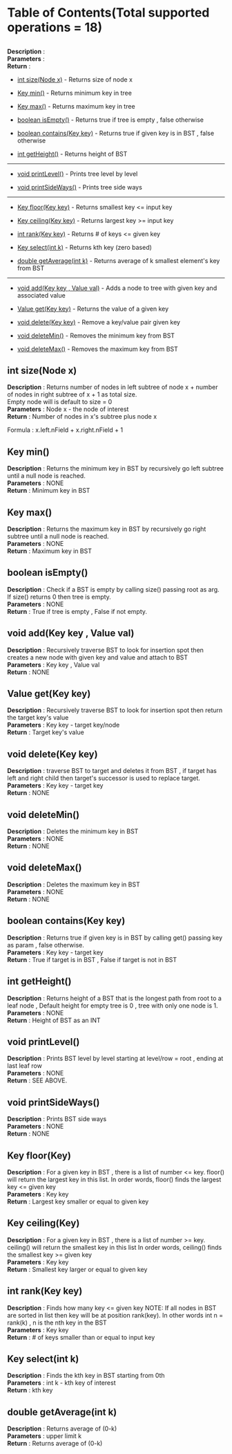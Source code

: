 # Table of Contents(Total supported operations = 18)
## <a name=""></a>
<b>Description</b> :
</br><b>Parameters</b> : 
</br><b>Return</b> : 



* [int size(Node x)](#size) - Returns size of node x

* [Key min()](#min) - Returns minimum key in tree

* [Key max()](#max) - Returns maximum key in tree

* [boolean isEmpty()](#empty) - Returns true if tree is empty , false otherwise

* [boolean contains(Key key)](#contain) - Returns true if given key is in BST , false otherwise

* [int getHeight()](#height) - Returns height of BST 

---

* [void printLevel()](#printlevel) - Prints tree level by level

* [void printSideWays()](#printsideway) - Prints tree side ways

---
* [Key floor(Key key)](#floor) - Returns smallest key <= input key

* [Key ceiling(Key key)](#ceiling) - Returns largest key >= input key

* [int rank(Key key)](#rank) - Returns # of keys <= given key

* [Key select(int k)](#select) - Returns kth key (zero based)

* [double getAverage(int k)](#avg) - Returns average of k smallest element's key from BST

---

* [void add(Key key , Value val)](#add) - Adds a node to tree with given key and associated value

* [Value get(Key key)](#get) - Returns the value of a given key

* [void delete(Key key)](#del) - Remove a key/value pair given key

* [void deleteMin()](#delMin) - Removes the minimum key from BST

* [void deleteMax()](#delMax) - Removes the maximum key from BST

## <a name="size">int size(Node x)</a>
<b>Description</b> : Returns number of nodes in left subtree of node x + number of nodes in right subtree of x  + 1 as total size. </br>Empty node will is default to size = 0 </br>
<b>Parameters</b> : Node x - the node of interest</br>
<b>Return</b> : Number of nodes in x's subtree plus node x

Formula : x.left.nField + x.right.nField + 1


## <a name="min">Key min()</a>
<b>Description</b> : Returns the minimum key in BST by recursively go left subtree until a null node is reached.
</br><b>Parameters</b> : NONE
</br><b>Return</b> : Minimum key in BST

## <a name="max">Key max()</a>
<b>Description</b> : Returns the maximum key in BST by recursively go right subtree until a null node is reached.
</br><b>Parameters</b> : NONE
</br><b>Return</b> : Maximum key in BST

## <a name="empty">boolean isEmpty()</a>
<b>Description</b> : Check if a BST is empty by calling size() passing root as arg.  If size() returns 0 then tree is empty.
</br><b>Parameters</b> : NONE
</br><b>Return</b> : True if tree is empty , False if not empty.

## <a name="add">void add(Key key , Value val)</a>
<b>Description</b> : Recursively traverse BST to look for insertion spot then creates a new node with given key and value and attach to BST
</br><b>Parameters</b> : Key key , Value val
</br><b>Return</b> : NONE

## <a name="get">Value get(Key key)</a>
<b>Description</b> : Recursively traverse BST to look for insertion spot then return the target key's value
</br><b>Parameters</b> : Key key - target key/node
</br><b>Return</b> : Target key's value

## <a name="del">void delete(Key key)</a>
<b>Description</b> : traverse BST to target and deletes it from BST , if target has left and right child then target's successor is used to replace target.
</br><b>Parameters</b> : Key key - target key 
</br><b>Return</b> : NONE

## <a name="delMin">void deleteMin()</a>
<b>Description</b> : Deletes the minimum key in BST
</br><b>Parameters</b> : NONE
</br><b>Return</b> : NONE

## <a name="delMax">void deleteMax()</a>
<b>Description</b> : Deletes the maximum key in BST
</br><b>Parameters</b> : NONE
</br><b>Return</b> : NONE

## <a name="contain">boolean contains(Key key)</a>
<b>Description</b> : Returns true if given key is in BST by calling get() passing key as param , false otherwise.
</br><b>Parameters</b> : Key key - target key
</br><b>Return</b> : True if target is in BST , False if target is not in BST

## <a name="height">int getHeight()</a>
<b>Description</b> : Returns height of a BST that is the longest path from root to a leaf node , Default height for empty tree is 0 , tree with only one node is 1. 
</br><b>Parameters</b> : NONE
</br><b>Return</b> : Height of BST as an INT

## <a name="printlevel">void printLevel()</a>
<b>Description</b> : Prints BST level by level starting at level/row = root  , ending at last leaf row
</br><b>Parameters</b> : NONE
</br><b>Return</b> : SEE ABOVE.

## <a name="printsideway">void printSideWays()</a>
<b>Description</b> : Prints BST side ways
</br><b>Parameters</b> : NONE
</br><b>Return</b> : NONE

## <a name="floor">Key floor(Key)</a>
<b>Description</b> : For a given key in BST , there is a list of number <= key. floor() will return the largest key in this list.
In order words, floor() finds the largest key <= given key
</br><b>Parameters</b> : Key key
</br><b>Return</b> : Largest key smaller or equal to given key

## <a name="ceiling">Key ceiling(Key)</a>
<b>Description</b> : For a given key in BST , there is a list of number >= key. ceiling() will return the smallest key in this list
In order words, ceiling() finds the smallest key >= given key
</br><b>Parameters</b> : Key key
</br><b>Return</b> : Smallest key larger or equal to given key

## <a name="rank">int rank(Key key)</a>
<b>Description</b> : Finds how many key <= given key 
NOTE: If all nodes in BST are sorted in list then key will be at position rank(key). In other words int n = rank(k) , n is the nth key in the BST
</br><b>Parameters</b> : Key key
</br><b>Return</b> : # of keys smaller than or equal to input key

## <a name="select">Key select(int k)</a>
<b>Description</b> : Finds the kth key in BST starting from 0th
</br><b>Parameters</b> : int k - kth key of interest
</br><b>Return</b> : kth key

## <a name="avg">double getAverage(int k)</a>
<b>Description</b> : Returns average of (0-k)
</br><b>Parameters</b> : upper limit k
</br><b>Return</b> : Returns average of (0-k)
